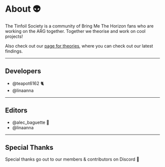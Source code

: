 # About 👽

The Tinfoil Society is a community of Bring Me The Horizon fans who are working on the ARG together.  Together we theorise and work on cool projects!

Also check out our [page for theories](https://the-secret-tinfoil-society.notion.site/BRING-ME-THE-HORIZON-ARG-6c86ee58ee3b41a6b0c594cf59201d4b),  where you can check out our latest findings.

---

## Developers

* @teapot6162 🐈
* @linaanna

---

## Editors

* @alec_baguette 🥖
* @linaanna

---

## Special Thanks

Special thanks go out to our members & contributors on Discord 🖤